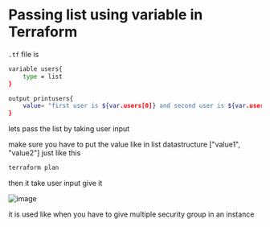 # Passing list using variable in Terraform

`.tf` file is

```bash
variable users{
    type = list
}

output printusers{
    value= "first user is ${var.users[0]} and second user is ${var.users[1]} and third user is ${var.users[2]} "
}
```
lets pass the list by taking user input 

make sure you have to put the value like in list datastructure ["value1", "value2"] just like this

```bash
terraform plan
```
then it take user input give it

![image](https://github.com/mayaworld13/terraform/assets/127987256/659a631a-24ff-46ba-b3c7-556390aafa95)

it is used like when you have to give multiple security group in an instance


